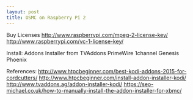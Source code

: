 ```yaml
---
layout: post
title: OSMC on Raspberry Pi 2
---
```


Buy Licenses
http://www.raspberrypi.com/mpeg-2-license-key/
http://www.raspberrypi.com/vc-1-license-key/

Install:
Addons Installer from TVAddons
PrimeWire 1channel
Genesis
Phoenix

References:
http://www.htpcbeginner.com/best-kodi-addons-2015-for-cordcutters/
http://www.htpcbeginner.com/install-addon-installer-kodi/
http://www.tvaddons.ag/addon-installer-kodi/
https://seo-michael.co.uk/how-to-manually-install-the-addon-installer-for-xbmc/
